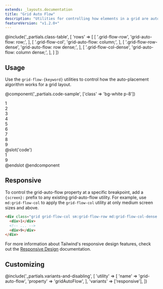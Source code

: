 ```yaml
---
extends: _layouts.documentation
title: "Grid Auto Flow"
description: "Utilities for controlling how elements in a grid are auto-placed."
featureVersion: "v1.2.0+"
---
```


@include('_partials.class-table', [
  'rows' => [
    [
      '.grid-flow-row',
      'grid-auto-flow: row;',
    ],
    [
      '.grid-flow-col',
      'grid-auto-flow: column;',
    ],
    [
      '.grid-flow-row-dense',
      'grid-auto-flow: row dense;',
    ],
    [
      '.grid-flow-col-dense',
      'grid-auto-flow: column dense;',
    ],
  ]
])

## Usage

Use the `grid-flow-{keyword}` utilities to control how the auto-placement algorithm works for a grid layout.

@component('_partials.code-sample', ['class' => 'bg-white p-8'])
<div class="grid grid-cols-3 grid-rows-3 grid-flow-col gap-4">
  <div class="bg-gray-300 h-12 flex items-center justify-center">1</div>
  <div class="bg-gray-500 h-12 flex items-center justify-center">2</div>
  <div class="bg-gray-300 h-12 flex items-center justify-center">3</div>
  <div class="bg-gray-500 h-12 flex items-center justify-center">4</div>
  <div class="bg-gray-300 h-12 flex items-center justify-center">5</div>
  <div class="bg-gray-500 h-12 flex items-center justify-center">6</div>
  <div class="bg-gray-300 h-12 flex items-center justify-center">7</div>
  <div class="bg-gray-500 h-12 flex items-center justify-center">8</div>
  <div class="bg-gray-300 h-12 flex items-center justify-center">9</div>
</div>
@slot('code')
<div class="grid grid-flow-col grid-cols-3 grid-rows-3 gap-4">
  <div>1</div>
  <!-- ... -->
  <div>9</div>
</div>
@endslot
@endcomponent

## Responsive

To control the grid-auto-flow property at a specific breakpoint, add a `{screen}:` prefix to any existing grid-auto-flow utility. For example, use `md:grid-flow-col` to apply the `grid-flow-col` utility at only medium screen sizes and above.

```html
<div class="grid grid-flow-col sm:grid-flow-row md:grid-flow-col-dense lg:grid-flow-row-dense xl:grid-flow-col ...">
  <div>1</div>
  <!-- ... -->
  <div>9</div>
</div>
```

For more information about Tailwind's responsive design features, check out the [Responsive Design](/docs/responsive-design) documentation.

## Customizing

@include('_partials.variants-and-disabling', [
    'utility' => [
        'name' => 'grid-auto-flow',
        'property' => 'gridAutoFlow',
    ],
    'variants' => ['responsive'],
])
